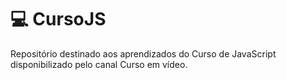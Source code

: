 # :computer: CursoJS
Repositório destinado aos aprendizados do Curso de JavaScript disponibilizado pelo canal Curso em vídeo.
